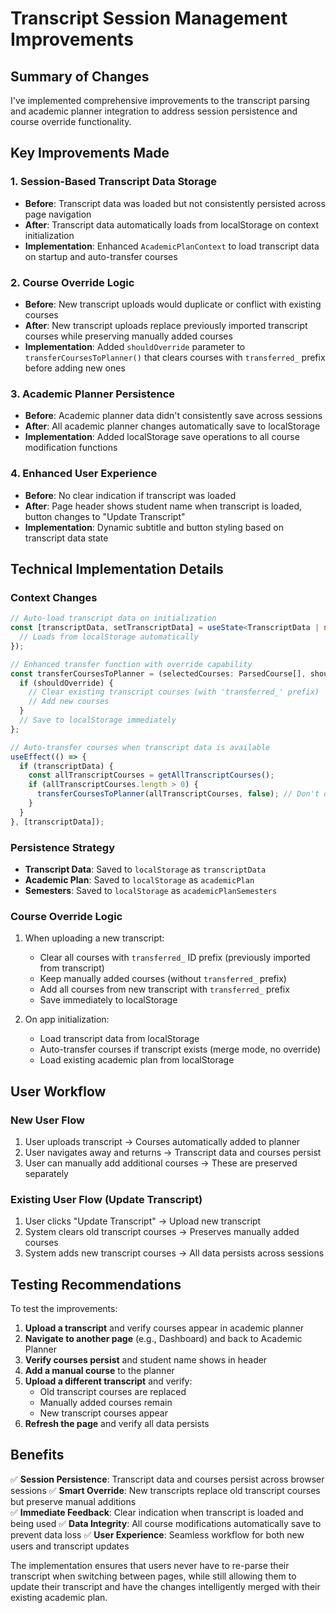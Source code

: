 # Transcript Session Management Improvements

## Summary of Changes

I've implemented comprehensive improvements to the transcript parsing and academic planner integration to address session persistence and course override functionality.

## Key Improvements Made

### 1. **Session-Based Transcript Data Storage**
- **Before**: Transcript data was loaded but not consistently persisted across page navigation
- **After**: Transcript data automatically loads from localStorage on context initialization
- **Implementation**: Enhanced `AcademicPlanContext` to load transcript data on startup and auto-transfer courses

### 2. **Course Override Logic**
- **Before**: New transcript uploads would duplicate or conflict with existing courses
- **After**: New transcript uploads replace previously imported transcript courses while preserving manually added courses
- **Implementation**: Added `shouldOverride` parameter to `transferCoursesToPlanner()` that clears courses with `transferred_` prefix before adding new ones

### 3. **Academic Planner Persistence**
- **Before**: Academic planner data didn't consistently save across sessions
- **After**: All academic planner changes automatically save to localStorage
- **Implementation**: Added localStorage save operations to all course modification functions

### 4. **Enhanced User Experience**
- **Before**: No clear indication if transcript was loaded
- **After**: Page header shows student name when transcript is loaded, button changes to "Update Transcript"
- **Implementation**: Dynamic subtitle and button styling based on transcript data state

## Technical Implementation Details

### Context Changes
```typescript
// Auto-load transcript data on initialization
const [transcriptData, setTranscriptData] = useState<TranscriptData | null>(() => {
  // Loads from localStorage automatically
});

// Enhanced transfer function with override capability
const transferCoursesToPlanner = (selectedCourses: ParsedCourse[], shouldOverride: boolean = true) => {
  if (shouldOverride) {
    // Clear existing transcript courses (with 'transferred_' prefix)
    // Add new courses
  }
  // Save to localStorage immediately
};

// Auto-transfer courses when transcript data is available
useEffect(() => {
  if (transcriptData) {
    const allTranscriptCourses = getAllTranscriptCourses();
    if (allTranscriptCourses.length > 0) {
      transferCoursesToPlanner(allTranscriptCourses, false); // Don't override on initial load
    }
  }
}, [transcriptData]);
```

### Persistence Strategy
- **Transcript Data**: Saved to `localStorage` as `transcriptData`
- **Academic Plan**: Saved to `localStorage` as `academicPlan`
- **Semesters**: Saved to `localStorage` as `academicPlanSemesters`

### Course Override Logic
1. When uploading a new transcript:
   - Clear all courses with `transferred_` ID prefix (previously imported from transcript)
   - Keep manually added courses (without `transferred_` prefix)
   - Add all courses from new transcript with `transferred_` prefix
   - Save immediately to localStorage

2. On app initialization:
   - Load transcript data from localStorage
   - Auto-transfer courses if transcript exists (merge mode, no override)
   - Load existing academic plan from localStorage

## User Workflow

### New User Flow
1. User uploads transcript → Courses automatically added to planner
2. User navigates away and returns → Transcript data and courses persist
3. User can manually add additional courses → These are preserved separately

### Existing User Flow (Update Transcript)
1. User clicks "Update Transcript" → Upload new transcript
2. System clears old transcript courses → Preserves manually added courses
3. System adds new transcript courses → All data persists across sessions

## Testing Recommendations

To test the improvements:

1. **Upload a transcript** and verify courses appear in academic planner
2. **Navigate to another page** (e.g., Dashboard) and back to Academic Planner
3. **Verify courses persist** and student name shows in header
4. **Add a manual course** to the planner
5. **Upload a different transcript** and verify:
   - Old transcript courses are replaced
   - Manually added courses remain
   - New transcript courses appear
6. **Refresh the page** and verify all data persists

## Benefits

✅ **Session Persistence**: Transcript data and courses persist across browser sessions
✅ **Smart Override**: New transcripts replace old transcript courses but preserve manual additions  
✅ **Immediate Feedback**: Clear indication when transcript is loaded and being used
✅ **Data Integrity**: All course modifications automatically save to prevent data loss
✅ **User Experience**: Seamless workflow for both new users and transcript updates

The implementation ensures that users never have to re-parse their transcript when switching between pages, while still allowing them to update their transcript and have the changes intelligently merged with their existing academic plan.
